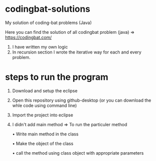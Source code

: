# codingbat-solutions
My solution of coding-bat problems (Java)

Here you can find the solution of all codingbat problem (java) => https://codingbat.com/

1. I have written my own logic
2. In recursion section I wrote the iterative way for each and every problem.

# steps to run the program 
1. Download and setup the eclipse
2. Open this repository using github-desktop (or you can download the whle code using command line)
3. Import the project into eclipse
4. I didn't add main method => To run the particuler method
	
	•	Write main method in the class
	
	•	Make the object of the class
	
	•	call the method using class object with appropriate parameters

